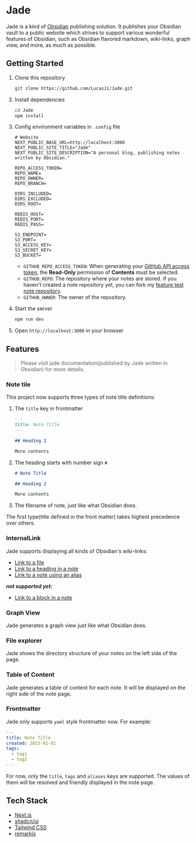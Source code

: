 # Jade

Jade is a kind of [Obsidian](https://obsidian.md/) publishing solution. It publishes your Obsidian
vault to a public website which strives to support various wonderful features of Obsidian, such as
Obsidian flavored markdown, wiki-links, graph view, and more, as much as possible.

## Getting Started

1. Clone this repository

   ```bash
   git clone https://github.com/LucasJi/Jade.git
   ```

2. Install dependencies

   ```bash
   cd Jade
   npm install
   ```

3. Config environment variables in `.config` file

   ```config
   # Website
   NEXT_PUBLIC_BASE_URL=http://localhost:3000
   NEXT_PUBLIC_SITE_TITLE="Jade"
   NEXT_PUBLIC_SITE_DESCRIPTION="A personal blog, publishing notes written by Obsidian."

   REPO_ACCESS_TOKEN=
   REPO_NAME=
   REPO_OWNER=
   REPO_BRANCH=

   DIRS_INCLUDED=
   DIRS_EXCLUDED=
   DIRS_ROOT=
   
   REDIS_HOST=
   REDIS_PORT=
   REDIS_PASS=
   
   S3_ENDPOINT=
   S3_PORT=
   S3_ACCESS_KEY=
   S3_SECRET_KEY=
   S3_BUCKET=
   ```

    - `GITHUB_REPO_ACCESS_TOKEN`: When generating
      your [GitHub API access token](https://docs.github.com/en/authentication/keeping-your-account-and-data-secure/creating-a-personal-access-token),
      the **Read-Only** permission of **Contents** must be selected.
    - `GITHUB_REPO`: The repository where your notes are stored. If you haven't created a note
      repository yet, you can fork
      my [feature test note repository](https://github.com/LucasJi/obsidian-feature-demo-notes).
    - `GITHUB_OWNER`: The owner of the repository.

4. Start the server

   ```bash
   npm run dev
   ```

5. Open `http://localhost:3000` in your browser

## Features

> Please visit jade documentation(published by Jade written in Obsidian) for more details.

### Note tile

This project now supports three types of note title definitions:

1. The `title` key in frontmatter

   ```md
   ---
   title: Note Title
   ---

   ## Heading 2

   More contents
   ```

2. The heading starts with number sign `#`

   ```md
   # Note Title

   ## Heading 2

   More contents
   ```

3. The filename of note, just like what Obsidian does.

The first type(title defined in the front matter) takes highest precedence over others.

### InternalLink

Jade supports displaying all kinds of Obsidian's wiki-links:

- [Link to a file](https://help.obsidian.md/Linking+notes+and+files/Internal+links#Link+to+a+file)
- [Link to a heading in a note](https://help.obsidian.md/Linking+notes+and+files/Internal+links#Link+to+a+heading+in+a+note)
- [Link to a note using an alias](https://help.obsidian.md/Linking+notes+and+files/Aliases#Link+to+a+note+using+an+alias)

**_not supported yet:_**

- [Link to a block in a note](https://help.obsidian.md/Linking+notes+and+files/Internal+links#Link+to+a+block+in+a+note)

### Graph View

Jade generates a graph view just like what Obsidian does.

### File explorer

Jade shows the directory structure of your notes on the left side of the page.

### Table of Content

Jade generates a table of content for each note. It will be displayed on the right side of the note
page.

### Frontmatter

Jade only supports `yaml` style frontmatter now. For example:

```yaml
---
title: Note Title
created: 2023-01-01
tags:
  - tag1
  - tag2
---
```

For now, only the `title`, `tags` and `aliases` keys are supported. The values of them will be
resolved and friendly displayed in the note page.

## Tech Stack

- [Next.js](https://nextjs.org/)
- [shadcn/ui](https://ui.shadcn.com/)
- [Tailwind CSS](https://tailwindcss.com/)
- [remarkjs](https://github.com/remarkjs)

